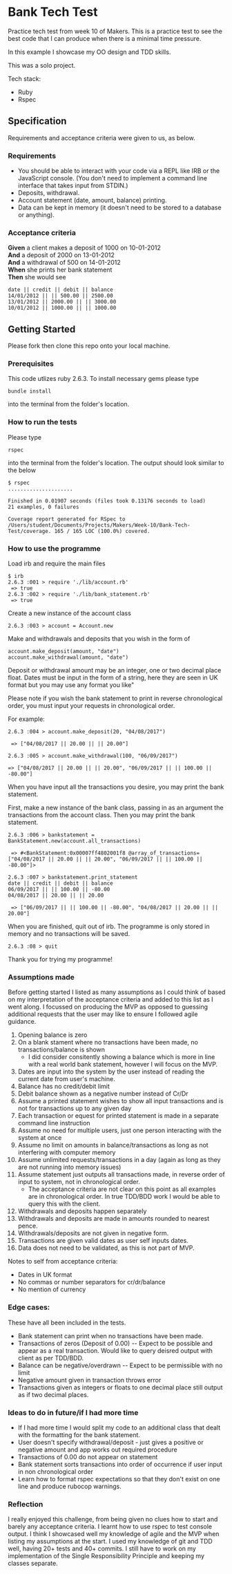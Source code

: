 # Bank Tech Test

Practice tech test from week 10 of Makers. This is a practice test to see the best code that I can produce when there is a minimal time pressure.

In this example I showcase my OO design and TDD skills.

This was a solo project.

Tech stack:
- Ruby
- Rspec

## Specification

Requirements and acceptance criteria were given to us, as below.

### Requirements

* You should be able to interact with your code via a REPL like IRB or the JavaScript console.  (You don't need to implement a command line interface that takes input from STDIN.)
* Deposits, withdrawal.
* Account statement (date, amount, balance) printing.
* Data can be kept in memory (it doesn't need to be stored to a database or anything).

### Acceptance criteria

**Given** a client makes a deposit of 1000 on 10-01-2012  
**And** a deposit of 2000 on 13-01-2012  
**And** a withdrawal of 500 on 14-01-2012  
**When** she prints her bank statement  
**Then** she would see

```
date || credit || debit || balance
14/01/2012 || || 500.00 || 2500.00
13/01/2012 || 2000.00 || || 3000.00
10/01/2012 || 1000.00 || || 1000.00
```
## Getting Started

Please fork then clone this repo onto your local machine.

### Prerequisites

This code utlizes ruby 2.6.3. To install necessary gems please type

```
bundle install
```
into the terminal from the folder's location.

### How to run the tests

Please type

```
rspec
```
into the terminal from the folder's location. The output should look similar to the below

```
$ rspec
.....................

Finished in 0.01907 seconds (files took 0.13176 seconds to load)
21 examples, 0 failures

Coverage report generated for RSpec to /Users/student/Documents/Projects/Makers/Week-10/Bank-Tech-Test/coverage. 165 / 165 LOC (100.0%) covered.
```


### How to use the programme

Load irb and require the main files

```
$ irb
2.6.3 :001 > require './lib/account.rb'
 => true 
2.6.3 :002 > require './lib/bank_statement.rb'
 => true 

```
Create a new instance of the account class

```
2.6.3 :003 > account = Account.new
```
Make and withdrawals and deposits that you wish in the form of

```
account.make_deposit(amount, "date")
account.make_withdrawal(amount, "date")
```

Deposit or withdrawal amount may be an integer, one or two decimal place float. Dates must be input in the form of a string, here they are seen in UK format but you may use any format you like"

Please note if you wish the bank statement to print in reverse chronological order, you must input your requests in chronological order.

For example:

```
2.6.3 :004 > account.make_deposit(20, "04/08/2017")

 => ["04/08/2017 || 20.00 || || 20.00"] 

2.6.3 :005 > account.make_withdrawal(100, "06/09/2017")

=> ["04/08/2017 || 20.00 || || 20.00", "06/09/2017 || || 100.00 || -80.00"]
```

When you have input all the transactions you desire, you may print the bank statement. 

First, make a new instance of the bank class, passing in as an argument the transactions from the account class. Then you may print the bank statement.
```
2.6.3 :006 > bankstatement = BankStatement.new(account.all_transactions)

 => #<BankStatement:0x00007ff4802001f8 @array_of_transactions=["04/08/2017 || 20.00 || || 20.00", "06/09/2017 || || 100.00 || -80.00"]> 

2.6.3 :007 > bankstatement.print_statement
date || credit || debit || balance
06/09/2017 || || 100.00 || -80.00
04/08/2017 || 20.00 || || 20.00

 => ["06/09/2017 || || 100.00 || -80.00", "04/08/2017 || 20.00 || || 20.00"] 
```

When you are finished, quit out of irb. The programme is only stored in memory and no transactions will be saved.
```
2.6.3 :08 > quit
```

Thank you for trying my programme!

### Assumptions made

Before getting started I listed as many assumptions as I could think of based on my interpretation of the acceptance criteria and added to this list as I went along. I focussed on producing the MVP as opposed to guessing additional requests that the user may like to ensure I followed agile guidance.

1. Opening balance is zero
2. On a blank stament where no transactions have been made, no transactions/balance is shown 
    - I did consider consitently showing a balance which is more in line with a real world bank statement, however I will focus on the MVP.
 3. Dates are input into the system by the user instead of reading the current date from user's machine. 
 4. Balance has no credit/debit limit
 5. Debit balance shown as a negative number instead of Cr/Dr
 6. Assume a printed statement wishes to show all input transactions and is not for transactions up to any given day
 7. Each transaction or equest for printed statement is made in a separate command line instruction
 8. Assume no need for multiple users, just one person interacting with the system at once
 9. Assume no limit on amounts in balance/transactions as long as not interfering with computer memory
 10. Assume unlimited requests/transactions in a day (again as long as they are not running into memory issues)
 11. Assume statement just outputs all transactions made, in reverse order of input to system, not in chronological order. 
     - The acceptance criteria are not clear on this point as all examples are in chronological order. In true TDD/BDD work I would be able to query this with the client.
 12. Withdrawals and deposits happen separately
 13. Withdrawals and deposits are made in amounts rounded to nearest pence.
 14. Withdrawals/deposits are not given in negative form.
 15. Transactions are given valid dates as user self inputs dates. 
 16. Data does not need to be validated, as this is not part of MVP.

 Notes to self from acceptance criteria:

 - Dates in UK format
 - No commas or number separators for cr/dr/balance
 - No mention of currency


 ### Edge cases:
These have all been included in the tests.

 - Bank statement can print when no transactions have been made.
 - Transactions of zeros (Deposit of 0.00) -- Expect to be possible and appear as a real transaction. Would like to query deisred output with client as per TDD/BDD.
 - Balance can be negative/overdrawn  -- Expect to be permissible with no limit
 - Negative amount given in transaction throws error
 - Transactions given as integers or floats to one decimal place still output as if two decimal places.


 ### Ideas to do in future/if I had more time

- If I had more time I would split my code to an additional class that dealt with the formatting for the bank statement.
 - User doesn't specify withdrawal/deposit - just gives a positive or negative amount and app works out required procedure
 - Transactions of 0.00 do not appear on statement
 - Bank statement sorts transactions into order of occurrence if user input in non chronological order
- Learn how to format rspec expectations so that they don't exist on one line and produce rubocop warnings.

### Reflection

I really enjoyed this challenge, from being given no clues how to start and barely any acceptance criteria. I learnt how to use rspec to test console output. I think I showcased well my knowledge of agile and the MVP when listing my assumptions at the start. I used my knowledge of git and TDD well, having 20+ tests and 40+ commits. I still have to work on my implementation of the Single Responsibility Principle and keeping my classes separate. 